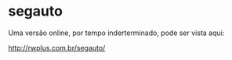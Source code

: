 # segauto

Uma versão online, por tempo inderterminado, pode ser vista aqui:

http://rwplus.com.br/segauto/
